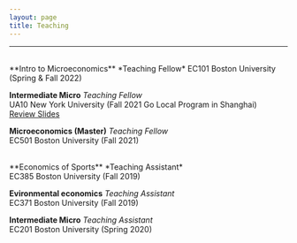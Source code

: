 ```yaml
---
layout: page
title: Teaching
---
```


___

<br>
**Intro to Microeconomics** *Teaching Fellow*  
EC101 Boston University (Spring & Fall 2022)

**Intermediate Micro** *Teaching Fellow* <br>
UA10 New York University (Fall 2021 Go Local Program in Shanghai) <br>
[Review Slides](https://www.dropbox.com/s/1x04v0bm2dqeh1v/Intermediate_Micro_review_UA10.pdf?dl=0)

**Microeconomics (Master)** *Teaching Fellow* <br>
EC501 Boston University (Fall 2021)

<br>
**Economics of Sports** *Teaching Assistant* <br>
EC385 Boston University (Fall 2019)

**Evironmental economics** *Teaching Assistant* <br>
EC371 Boston University (Fall 2019)

**Intermediate Micro** *Teaching Assistant* <br>
EC201 Boston University (Spring 2020)
